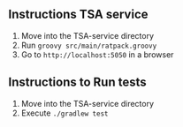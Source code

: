 ## Instructions TSA service

1. Move into the TSA-service directory
2. Run `groovy src/main/ratpack.groovy`
3. Go to `http://localhost:5050` in a browser


## Instructions to Run tests

1. Move into the TSA-service directory
2. Execute `./gradlew test`
